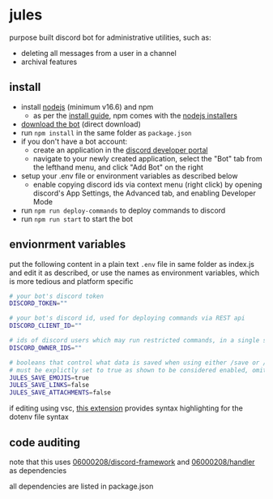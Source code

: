 # jules

purpose built discord bot for administrative utilities, such as:

- deleting all messages from a user in a channel
- archival features

## install

- install [nodejs](https://nodejs.org/) (minimum v16.6) and npm
  - as per the [install guide](https://docs.npmjs.com/downloading-and-installing-node-js-and-npm#using-a-node-installer-to-install-nodejs-and-npm), npm comes with the [nodejs installers](https://nodejs.org/en/download/)
- [download the bot](https://github.com/06000208/clear/archive/refs/heads/main.zip) (direct download)
- run `npm install` in the same folder as `package.json`
- if you don't have a bot account:
  - create an application in the [discord developer portal](https://discord.com/developers/applications)
  - navigate to your newly created application, select the "Bot" tab from the lefthand menu, and click "Add Bot" on the right
- setup your .env file or environment variables as described below
  - enable copying discord ids via context menu (right click) by opening discord's App Settings, the Advanced tab, and enabling Developer Mode
- run `npm run deploy-commands` to deploy commands to discord
- run `npm run start` to start the bot

## envionrment variables

put the following content in a plain text `.env` file in same folder as index.js and edit it as described, or use the names as environment variables, which is more tedious and platform specific

```bash
# your bot's discord token
DISCORD_TOKEN=""

# your bot's discord id, used for deploying commands via REST api
DISCORD_CLIENT_ID=""

# ids of discord users which may run restricted commands, in a single string, separated by commas
DISCORD_OWNER_IDS=""

# booleans that control what data is saved when using either /save or /clear with optional saving enabled
# must be explictly set to true as shown to be considered enabled, omitting them is fine
JULES_SAVE_EMOJIS=true
JULES_SAVE_LINKS=false
JULES_SAVE_ATTACHMENTS=false
```

if editing using vsc, [this extension](https://marketplace.visualstudio.com/items?itemName=mikestead.dotenv) provides syntax highlighting for the dotenv file syntax

## code auditing

note that this uses [06000208/discord-framework](https://github.com/06000208/discord-framework) and [06000208/handler](https://github.com/06000208/discord-framework) as dependencies

all dependencies are listed in package.json
